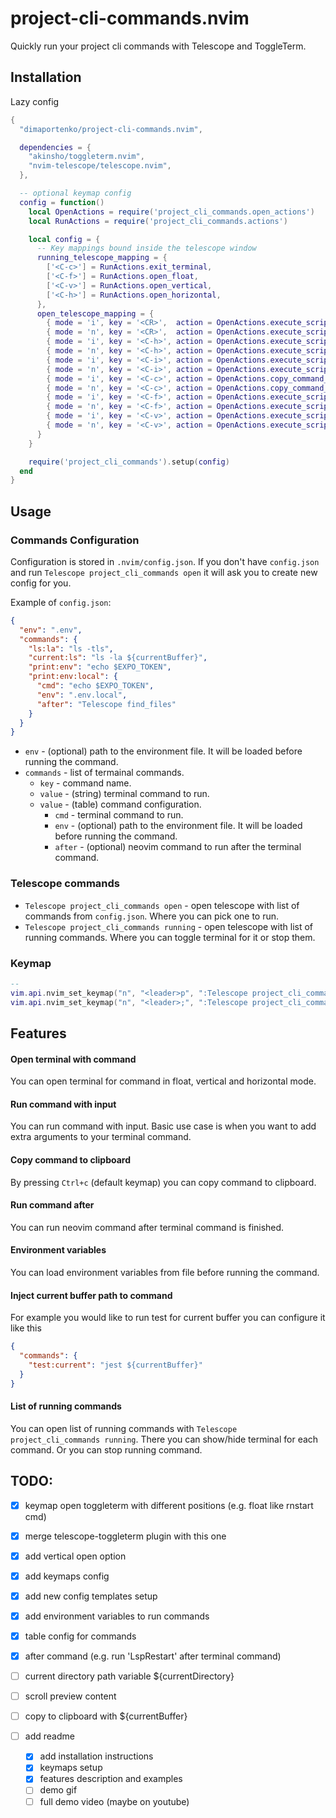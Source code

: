 # project-cli-commands.nvim

Quickly run your project cli commands with Telescope and ToggleTerm.

## Installation

Lazy config

```lua
{
  "dimaportenko/project-cli-commands.nvim",

  dependencies = {
    "akinsho/toggleterm.nvim",
    "nvim-telescope/telescope.nvim",
  },

  -- optional keymap config
  config = function()
    local OpenActions = require('project_cli_commands.open_actions')
    local RunActions = require('project_cli_commands.actions')

    local config = {
      -- Key mappings bound inside the telescope window
      running_telescope_mapping = {
        ['<C-c>'] = RunActions.exit_terminal,
        ['<C-f>'] = RunActions.open_float,
        ['<C-v>'] = RunActions.open_vertical,
        ['<C-h>'] = RunActions.open_horizontal,
      },
      open_telescope_mapping = {
        { mode = 'i', key = '<CR>',  action = OpenActions.execute_script_vertical },
        { mode = 'n', key = '<CR>',  action = OpenActions.execute_script_vertical },
        { mode = 'i', key = '<C-h>', action = OpenActions.execute_script },
        { mode = 'n', key = '<C-h>', action = OpenActions.execute_script },
        { mode = 'i', key = '<C-i>', action = OpenActions.execute_script_with_input },
        { mode = 'n', key = '<C-i>', action = OpenActions.execute_script_with_input },
        { mode = 'i', key = '<C-c>', action = OpenActions.copy_command_clipboard },
        { mode = 'n', key = '<C-c>', action = OpenActions.copy_command_clipboard },
        { mode = 'i', key = '<C-f>', action = OpenActions.execute_script_float },
        { mode = 'n', key = '<C-f>', action = OpenActions.execute_script_float },
        { mode = 'i', key = '<C-v>', action = OpenActions.execute_script_vertical },
        { mode = 'n', key = '<C-v>', action = OpenActions.execute_script_vertical },
      }
    }

    require('project_cli_commands').setup(config)
  end
}
```

## Usage

### Commands Configuration

Configuration is stored in `.nvim/config.json`. If you don't have `config.json` and run `Telescope project_cli_commands open` it will ask you to create new config for you.

Example of `config.json`:

```json
{
  "env": ".env",
  "commands": {
    "ls:la": "ls -tls",
    "current:ls": "ls -la ${currentBuffer}",
    "print:env": "echo $EXPO_TOKEN",
    "print:env:local": {
      "cmd": "echo $EXPO_TOKEN",
      "env": ".env.local",
      "after": "Telescope find_files"
    }
  }
}
```

- `env` - (optional) path to the environment file. It will be loaded before running the command.
- `commands` - list of termainal commands.
  - `key` - command name.
  - `value` - (string) terminal command to run.
  - `value` - (table) command configuration.
    - `cmd` - terminal command to run.
    - `env` - (optional) path to the environment file. It will be loaded before running the command.
    - `after` - (optional) neovim command to run after the terminal command.

### Telescope commands

- `Telescope project_cli_commands open` - open telescope with list of commands from `config.json`. Where you can pick one to run.
- `Telescope project_cli_commands running` - open telescope with list of running commands. Where you can toggle terminal for it or stop them.

### Keymap

```lua
--
vim.api.nvim_set_keymap("n", "<leader>p", ":Telescope project_cli_commands open<cr>", { noremap = true, silent = true })
vim.api.nvim_set_keymap("n", "<leader>;", ":Telescope project_cli_commands running<cr>", { noremap = true, silent = true })
```

## Features

#### Open terminal with command

You can open terminal for command in float, vertical and horizontal mode.

#### Run command with input

You can run command with input. Basic use case is when you want to add extra arguments to your terminal command.

#### Copy command to clipboard

By pressing `Ctrl+c` (default keymap) you can copy command to clipboard.

#### Run command after

You can run neovim command after terminal command is finished.

#### Environment variables

You can load environment variables from file before running the command.

#### Inject current buffer path to command

For example you would like to run test for current buffer you can configure it like this

```json
{
  "commands": {
    "test:current": "jest ${currentBuffer}"
  }
}
```

#### List of running commands

You can open list of running commands with `Telescope project_cli_commands running`. There you can show/hide terminal for each command. Or you can stop running command.

## TODO:

- [x] keymap open toggleterm with different positions (e.g. float like rnstart cmd)
- [x] merge telescope-toggleterm plugin with this one
- [x] add vertical open option
- [x] add keymaps config
- [x] add new config templates setup
- [x] add environment variables to run commands
- [x] table config for commands
- [x] after command (e.g. run 'LspRestart' after terminal command)
- [ ] current directory path variable ${currentDirectory}
- [ ] scroll preview content
- [ ] copy to clipboard with ${currentBuffer}

- [ ] add readme
  - [x] add installation instructions
  - [x] keymaps setup
  - [x] features description and examples
  - [ ] demo gif
  - [ ] full demo video (maybe on youtube)
